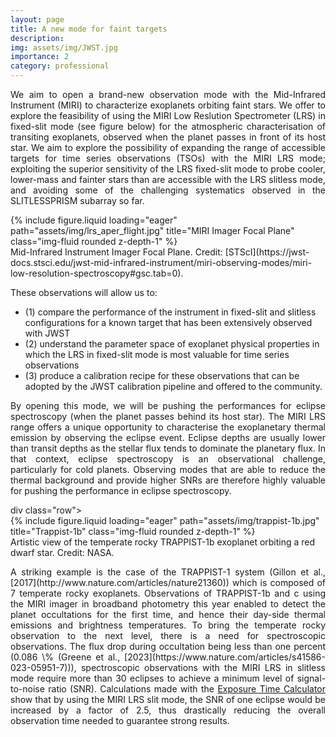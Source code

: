 ```yaml
---
layout: page
title: A new mode for faint targets
description: 
img: assets/img/JWST.jpg
importance: 2
category: professional
---
```



<p style="text-align:justify;">
We aim to open a brand-new observation mode with the Mid-Infrared Instrument (MIRI) to characterize exoplanets orbiting faint stars. We offer to explore the feasibility of using the MIRI Low Reslution Spectrometer (LRS) in fixed-slit mode (see figure below) for the atmospheric characterisation of transiting exoplanets, observed when the planet passes in front of its host star. We aim to explore the possibility of expanding the range of accessible targets for time series observations (TSOs) with the MIRI LRS mode; exploiting the superior sensitivity of the LRS fixed-slit mode to probe cooler, lower-mass and fainter stars than are accessible with the LRS slitless mode, and avoiding some of the challenging systematics observed in the SLITLESSPRISM subarray so far. 
</p>

<div class="row">
    <div class="col-sm mt-3 mt-md-0">
        {% include figure.liquid loading="eager" path="assets/img/lrs_aper_flight.jpg" title="MIRI Imager Focal Plane" class="img-fluid rounded z-depth-1" %}
    </div>
</div>
<div class="caption">
    Mid-Infrared Instrument Imager Focal Plane. Credit: [STScI](https://jwst-docs.stsci.edu/jwst-mid-infrared-instrument/miri-observing-modes/miri-low-resolution-spectroscopy#gsc.tab=0).
</div>

<p style="text-align:justify;">
These observations will allow us to: 
<ul>
    <li>(1) compare the performance of the instrument in fixed-slit and slitless configurations for a known target that has been extensively observed with JWST </li>
    <li>(2) understand the parameter space of exoplanet physical properties in which the LRS in fixed-slit mode is most valuable for time series observations</li>
    <li>(3) produce a calibration recipe for these observations that can be adopted by the JWST calibration pipeline and offered to the community.</li>
</ul>
</p>
<p style="text-align:justify;">
By opening this mode, we will be pushing the performances for eclipse spectroscopy (when the planet passes behind its host star). The MIRI LRS range offers a unique opportunity to characterise the exoplanetary thermal emission by observing the eclipse event. Eclipse depths are usually lower than transit depths as the stellar flux tends to dominate the planetary flux. In that context, eclipse spectroscopy is an observational challenge, particularly for cold planets. Observing modes that are able to reduce the thermal background and provide higher SNRs are therefore highly valuable for pushing the performance in eclipse spectroscopy.
</p>
div class="row">
    <div class="col-sm mt-3 mt-md-0">
        {% include figure.liquid loading="eager" path="assets/img/trappist-1b.jpg" title="Trappist-1b" class="img-fluid rounded z-depth-1" %}
    </div>
</div>
<div class="caption">
    Artistic view of the temperate rocky TRAPPIST-1b exoplanet orbiting a red dwarf star. Credit: NASA.
</div>

<p style="text-align:justify;">
A striking example is the case of the TRAPPIST-1 system (Gillon et al., [2017](http://www.nature.com/articles/nature21360)) which is composed of 7 temperate rocky exoplanets. Observations of TRAPPIST-1b and c using the MIRI imager in broadband photometry this year enabled to detect the planet occultations for the first time, and hence their day-side thermal emissions and brightness temperatures. To bring the temperate rocky observation to the next level, there is a need for spectroscopic observations. The flux drop during occultation being less than one percent (0.086 \% (Greene et al., [2023](https://www.nature.com/articles/s41586-023-05951-7))), spectroscopic observations with the MIRI LRS in slitless mode require more than 30 eclipses to achieve a minimum level of signal-to-noise ratio (SNR). Calculations made with the  <a href="https://jwst-docs.stsci.edu/jwst-exposure-time-calculator-overview#gsc.tab=0">Exposure Time Calculator</a> show that by using the MIRI LRS slit mode, the SNR of one eclipse would be increased by a factor of 2.5, thus drastically reducing the overall observation time needed to guarantee strong results.
</p>
